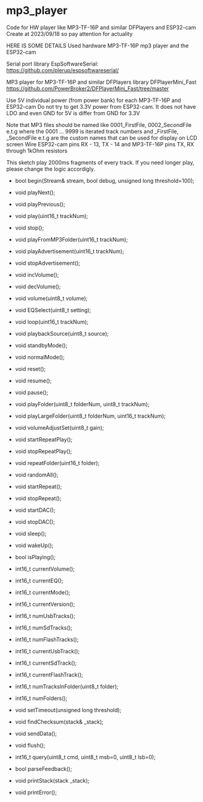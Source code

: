 # mp3_player
Code for HW player like MP3-TF-16P and similar DFPlayers and ESP32-cam
Create at 2023/09/18 so pay attention for actuality


HERE IS SOME DETAILS
Used hardware MP3-TF-16P mp3 player and the ESP32-cam

Serial port library EspSoftwareSerial:
https://github.com/plerup/espsoftwareserial/

MP3 player for MP3-TF-16P and similar DFPlayers library DFPlayerMini_Fast
https://github.com/PowerBroker2/DFPlayerMini_Fast/tree/master

Use 5V individual power (from power bank) for each MP3-TF-16P and ESP32-cam Do not try to get 3.3V power from ESP32-cam. 
It does not have LDO and even GND for 5V is differ from GND for 3.3V

Note that MP3 files should be named like 0001_FirstFile, 0002_SecondFile e.t.g where the 0001 ... 9999 is 
iterated track numbers and _FirstFile, _SecondFile e.t.g are the custom names that can be used for display on LCD screen
Wire ESP32-cam pins RX - 13,  TX - 14 and MP3-TF-16P pins TX, RX through 1kOhm resistors

This sketch play 2000ms fragments of every track.
If you need longer play, please change the logic accordigly.

- bool begin(Stream& stream, bool debug, unsigned long threshold=100);

- void playNext();
- void playPrevious();
- void play(uint16_t trackNum);
- void stop();
- void playFromMP3Folder(uint16_t trackNum);
- void playAdvertisement(uint16_t trackNum);
- void stopAdvertisement();
- void incVolume();
- void decVolume();
- void volume(uint8_t volume);
- void EQSelect(uint8_t setting);
- void loop(uint16_t trackNum);
- void playbackSource(uint8_t source);
- void standbyMode();
- void normalMode();
- void reset();
- void resume();
- void pause();
- void playFolder(uint8_t folderNum, uint8_t trackNum);
- void playLargeFolder(uint8_t folderNum, uint16_t trackNum);
- void volumeAdjustSet(uint8_t gain);
- void startRepeatPlay();
- void stopRepeatPlay();
- void repeatFolder(uint16_t folder);
- void randomAll();
- void startRepeat();
- void stopRepeat();
- void startDAC();
- void stopDAC();
- void sleep();
- void wakeUp();

- bool isPlaying();
- int16_t currentVolume();
- int16_t currentEQ();
- int16_t currentMode();
- int16_t currentVersion();
- int16_t numUsbTracks();
- int16_t numSdTracks();
- int16_t numFlashTracks();
- int16_t currentUsbTrack();
- int16_t currentSdTrack();
- int16_t currentFlashTrack();
- int16_t numTracksInFolder(uint8_t folder);
- int16_t numFolders();

- void setTimeout(unsigned long threshold);
- void findChecksum(stack& _stack);
- void sendData();
- void flush();
- int16_t query(uint8_t cmd, uint8_t msb=0, uint8_t lsb=0);
- bool parseFeedback();

- void printStack(stack _stack);
- void printError();

